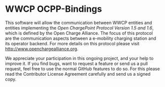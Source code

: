 WWCP OCPP-Bindings
==================

This software will allow the communication between WWCP entities and
entities implementing the _Open ChargePoint Protocol Version 1.5 and 1.6_,
which is defined by the Open Charge Alliance. The focus of this
protocol are the communication aspects between a e-mobility charging station
and its operator backend. For more details on this protocol please visit
http://www.openchargealliance.org.

We appreciate your participation in this ongoing project, and your help
to improve it. If you find bugs, want to request a feature or send us a
pull request, feel free to use the normal GitHub features to do so. For
this please read the Contributor License Agreement carefully and send us
a signed copy.
